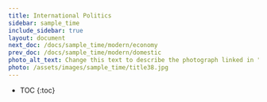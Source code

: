 ```yaml
---
title: International Politics
sidebar: sample_time
include_sidebar: true
layout: document
next_doc: /docs/sample_time/modern/economy
prev_doc: /docs/sample_time/modern/domestic
photo_alt_text: Change this text to describe the photograph linked in "photo".
photo: /assets/images/sample_time/title38.jpg
---
```


* TOC
{:toc}

